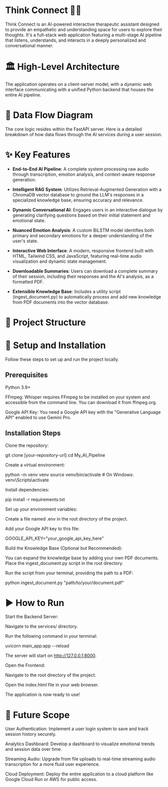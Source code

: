 # Think Connect 🧠✨

Think Connect is an AI-powered interactive therapeutic assistant designed to provide an empathetic and understanding space for users to explore their thoughts. It's a full-stack web application featuring a multi-stage AI pipeline that listens, understands, and interacts in a deeply personalized and conversational manner.

# 🏛️ High-Level Architecture

The application operates on a client-server model, with a dynamic web interface communicating with a unified Python backend that houses the entire AI pipeline.

# 🌊 Data Flow Diagram

The core logic resides within the FastAPI server. Here is a detailed breakdown of how data flows through the AI services during a user session.

# ✨ Key Features
- **End-to-End AI Pipeline**: A complete system processing raw audio through transcription, emotion analysis, and context-aware response generation.

- **Intelligent RAG System**: Utilizes Retrieval-Augmented Generation with a ChromaDB vector database to ground the LLM's responses in a specialized knowledge base, ensuring accuracy and relevance.

- **Dynamic Conversational AI**: Engages users in an interactive dialogue by generating clarifying questions based on their initial statement and emotional state.

- **Nuanced Emotion Analysis**: A custom BiLSTM model identifies both primary and secondary emotions for a deeper understanding of the user's state.

- **Interactive Web Interface**: A modern, responsive frontend built with HTML, Tailwind CSS, and JavaScript, featuring real-time audio visualization and dynamic state management.

- **Downloadable Summaries**: Users can download a complete summary of their session, including their responses and the AI's analysis, as a formatted PDF.

- **Extensible Knowledge Base**: Includes a utility script (ingest_document.py) to automatically process and add new knowledge from PDF documents into the vector database.

# 📂 Project Structure

# 🚀 Setup and Installation

Follow these steps to set up and run the project locally.

## Prerequisites

Python 3.9+

FFmpeg: Whisper requires FFmpeg to be installed on your system and accessible from the command line. You can download it from ffmpeg.org.

Google API Key: You need a Google API key with the "Generative Language API" enabled to use Gemini Pro.

## Installation Steps

Clone the repository:

git clone [your-repository-url]
cd My_AI_Pipeline


Create a virtual environment:

python -m venv venv
source venv/bin/activate  # On Windows: venv\Scripts\activate


Install dependencies:

pip install -r requirements.txt


Set up your environment variables:

Create a file named .env in the root directory of the project.

Add your Google API key to this file:

GOOGLE_API_KEY="your_google_api_key_here"


Build the Knowledge Base (Optional but Recommended):

You can expand the knowledge base by adding your own PDF documents. Place the ingest_document.py script in the root directory.

Run the script from your terminal, providing the path to a PDF:

python ingest_document.py "path/to/your/document.pdf"


# ▶️ How to Run
Start the Backend Server:

Navigate to the services/ directory.

Run the following command in your terminal:

uvicorn main_app:app --reload


The server will start on http://127.0.0.1:8000.

Open the Frontend:

Navigate to the root directory of the project.

Open the index.html file in your web browser.

The application is now ready to use!

# 🔮 Future Scope
User Authentication: Implement a user login system to save and track session history securely.

Analytics Dashboard: Develop a dashboard to visualize emotional trends and session data over time.

Streaming Audio: Upgrade from file uploads to real-time streaming audio transcription for a more fluid user experience.

Cloud Deployment: Deploy the entire application to a cloud platform like Google Cloud Run or AWS for public access.
